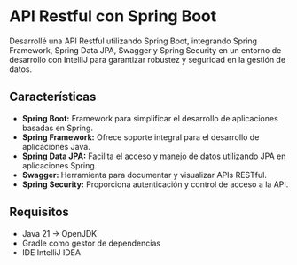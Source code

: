 # API Restful con Spring Boot

Desarrollé una API Restful utilizando Spring Boot, integrando Spring Framework, Spring Data JPA, Swagger y Spring Security en un entorno de desarrollo con IntelliJ 
para garantizar robustez y seguridad en la gestión de datos.

## Características

- **Spring Boot:** Framework para simplificar el desarrollo de aplicaciones basadas en Spring.
- **Spring Framework:** Ofrece soporte integral para el desarrollo de aplicaciones Java.
- **Spring Data JPA:** Facilita el acceso y manejo de datos utilizando JPA en aplicaciones Spring.
- **Swagger:** Herramienta para documentar y visualizar APIs RESTful.
- **Spring Security:** Proporciona autenticación y control de acceso a la API.

## Requisitos

- Java 21 -> OpenJDK
- Gradle como gestor de dependencias
- IDE IntelliJ IDEA

